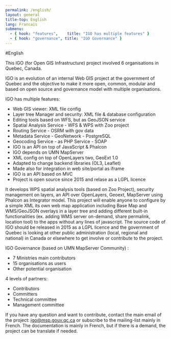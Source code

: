 ```yaml
---
permalink: /english/
layout: general
title-top: English
lang: Francais
submenu:
  - { hook: "features",    title: "IGO has multiple features" }
  - { hook: "governance", title: "IGO Governance" }
---
```


#English

This IGO (for Open GIS Infrastructure) project involved 6 organisations in Quebec, Canada.

IGO is an evolution of an internal Web GIS project at the government of Quebec and the objective to make it more open, common, modular and based on open source and governance model with multiple organisations.

<a id="features"></a>
IGO has multiple features:[<span class="octicon octicon-link"></span>](#features)
* Web GIS viewer: XML file config
* Layer tree Manager and security: XML file & database configuration
* Editing tools based on WFS, but as GeoJSON service
* Spatial Analysis Service - WFS & WPS with Zoo project
* Routing Service - OSRM with gov data
* Metadata Service - GeoNetwork - PostgreSQL
* Geocoding Service - as PHP Service - SOAP
* IGO is an API on top of JavaScript & Phalcon
* IGO depends on UMN MapServer
* XML config on top of OpenLayers two, GeoExt 1.0
* Adapted to change backend libraries (OL3, Leaflet)
* Made also for integration in web site/portal as iframe
* IGO is an API based on MVC
* Project is open source since 2015 and relase as a LGPL licence

It develops WPS spatial analysis tools (based on Zoo Project), security management on layers, an API over OpenLayers, Geoext, MapServer using Phalcon as Integrator model. 
This project will enable anyone to configure by a simple XML its own web map application including Base Map and WMS/GeoJSON overlays in a layer tree and adding different built-in functionalities (ex. adding WMS server on-demand, share permalink, location tool) to the apps without any lines of javascript. 
The source code of IGO should be released in 2015 as a LGPL licence and the government of Quebec is looking at other public administration (local, regional and national) in Canada or elsewhere to get involve or contribute to the project.

<a id="governance"></a>
IGO Governance (based on UMN MapServer Community) : [<span class="octicon octicon-link"></span>](#governance)
* 7 Ministries main contributors
* 15 organisations as users
* Other potential organisation

4 levels of partners: 
* Contributors
* Committers
* Technical committee
* Management committee

If you have any question and want to contribute, contact the main email of the project: igo@msp.gouv.qc.ca or subscribe to the mailing-list mainly in French.
The documentation is mainly in French, but if there is a demand, the project can be translate if needed.
